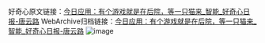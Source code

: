 好奇心原文链接：[今日应用：有个游戏就是在后院，等一只猫来_智能_好奇心日报-唐云路](https://www.qdaily.com/articles/9003.html)
WebArchive归档链接：[今日应用：有个游戏就是在后院，等一只猫来_智能_好奇心日报-唐云路](http://web.archive.org/web/20171214120445/http://www.qdaily.com:80/articles/9003.html)
![image](http://ww3.sinaimg.cn/large/007d5XDpgy1g3ve4s5beqj30u04pce81)